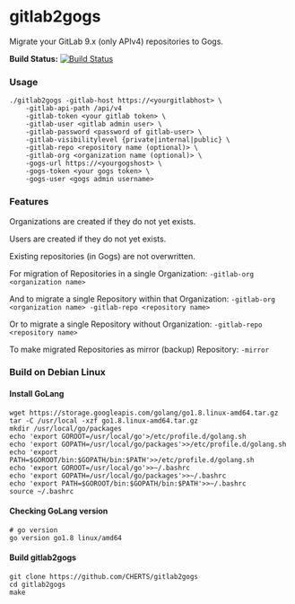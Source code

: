 # gitlab2gogs

Migrate your GitLab 9.x (only APIv4) repositories to Gogs.

**Build Status:** [![Build Status](https://travis-ci.org/CHERTS/gitlab2gogs.svg?branch=master)](https://travis-ci.org/CHERTS/gitlab2gogs)

### Usage

```
./gitlab2gogs -gitlab-host https://<yourgitlabhost> \
    -gitlab-api-path /api/v4
    -gitlab-token <your gitlab token> \
    -gitlab-user <gitlab admin user> \
    -gitlab-password <password of gitlab-user> \
    -gitlab-visibilitylevel {private|internal|public} \
    -gitlab-repo <repository name (optional)> \
    -gitlab-org <organization name (optional)> \
    -gogs-url https://<yourgogshost> \
    -gogs-token <your gogs token> \
    -gogs-user <gogs admin username>
```

### Features

Organizations are created if they do not yet exists.

Users are created if they do not yet exists.

Existing repositories (in Gogs) are not overwritten.

For migration of Repositories in a single Organization: `-gitlab-org <organization name>`

And to migrate a single Repository within that Organization: `-gitlab-org <organization name> -gitlab-repo <repository name>`

Or to migrate a single Repository without Organization: `-gitlab-repo <repository name>`

To make migrated Repositories as mirror (backup) Repository: `-mirror`

### Build on Debian Linux

#### Install GoLang

```
wget https://storage.googleapis.com/golang/go1.8.linux-amd64.tar.gz
tar -C /usr/local -xzf go1.8.linux-amd64.tar.gz
mkdir /usr/local/go/packages
echo 'export GOROOT=/usr/local/go'>/etc/profile.d/golang.sh
echo 'export GOPATH=/usr/local/go/packages'>>/etc/profile.d/golang.sh
echo 'export PATH=$GOROOT/bin:$GOPATH/bin:$PATH'>>/etc/profile.d/golang.sh
echo 'export GOROOT=/usr/local/go'>>~/.bashrc
echo 'export GOPATH=/usr/local/go/packages'>>~/.bashrc
echo 'export PATH=$GOROOT/bin:$GOPATH/bin:$PATH'>>~/.bashrc
source ~/.bashrc
```

#### Checking GoLang version

```
# go version
go version go1.8 linux/amd64
```

#### Build gitlab2gogs

```
git clone https://github.com/CHERTS/gitlab2gogs
cd gitlab2gogs
make
```

